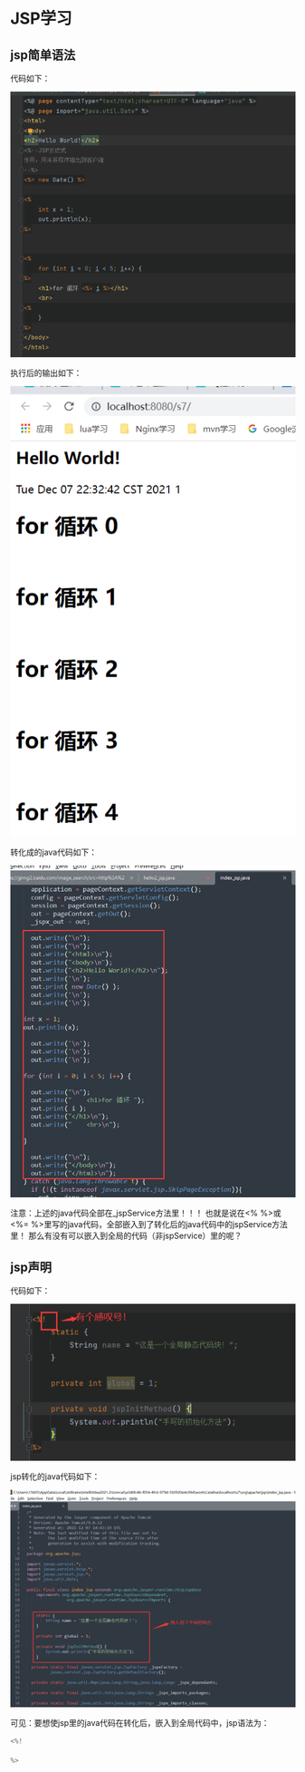 # JSP学习
## jsp简单语法
代码如下：

![img.png](img.png)

执行后的输出如下：

![img_1.png](img_1.png)

转化成的java代码如下：

![img_2.png](img_2.png)

注意：上述的java代码全部在_jspService方法里！！！
也就是说在<% %>或<%= %>里写的java代码，全部嵌入到了转化后的java代码中的jspService方法里！
那么有没有可以嵌入到全局的代码（非jspService）里的呢？

## jsp声明
代码如下：

![img_3.png](img_3.png)

jsp转化的java代码如下：

![img_4.png](img_4.png)

可见：要想使jsp里的java代码在转化后，嵌入到全局代码中，jsp语法为：
```java
<%!

%>
```

